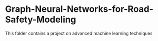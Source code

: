 # Graph-Neural-Networks-for-Road-Safety-Modeling
This folder contains a project on advanced machine learning techniques
